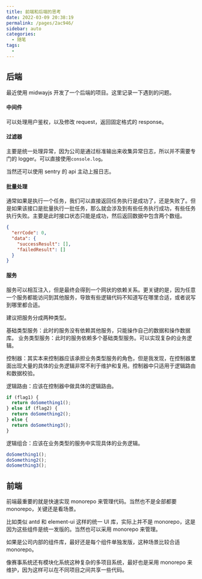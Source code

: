 ```yaml
---
title: 前端和后端的思考
date: 2022-03-09 20:38:19
permalink: /pages/2ac946/
sidebar: auto
categories:
  - 随笔
tags:
  - 
---
```

## 后端

最近使用 midwayjs 开发了一个后端的项目。这里记录一下遇到的问题。

#### 中间件

可以处理用户鉴权，以及修改 request，返回固定格式的 response。

#### 过滤器

主要是统一处理异常，因为公司是通过标准输出来收集异常日志，所以并不需要专门的 logger。可以直接使用`console.log`。

当然还可以使用 sentry 的 api 主动上报日志。

#### 批量处理

通常如果是执行一个任务，我们可以直接返回任务执行是成功了，还是失败了。但是如果该接口是批量执行一批任务，那么就会涉及到有些任务执行成功，有些任务执行失败。主要是此时接口状态只能是成功，然后返回数据中包含两个数组。

```json
{
  "errCode": 0,
  "data": {
    "successResult": [],
    "failedResult": []
  }
}
```

#### 服务

服务可以相互注入，但是最终会得到一个网状的依赖关系。更关键的是，因为任意一个服务都能访问到其他服务，导致有些逻辑代码不知道写在哪里合适，或者说写到哪里都合适。

建议把服务分成两种类型。

基础类型服务：此时的服务没有依赖其他服务，只能操作自己的数据和操作数据库。
业务类型服务：此时的服务依赖多个基础类型服务。可以实现复杂的业务逻辑。

控制器：其实本来控制器应该承担业务类型服务的角色，但是我发现，在控制器里面出现大量的具体的业务逻辑非常不利于维护和复用。控制器中只适用于逻辑路由和数据校验。

逻辑路由：应该在控制器中做具体的逻辑路由。

```ts
if (flag1) {
  return doSomething1();
} else if (flag2) {
  return doSomething2();
} else {
  return doSomething3();
}
```

逻辑组合：应该在业务类型的服务中实现具体的业务逻辑。

```ts
doSomething1();
doSomething2();
doSomething3();
```

## 前端

前端最重要的就是快速实现 monorepo 来管理代码。当然也不是全部都要 monorepo，关键还是看场景。

比如类似 antd 和 element-ui 这样的统一 UI 库，实际上并不是 monorepo，这是因为这些组件是统一发版的。当然也可以采用 monorepo 来管理。

如果是公司内部的组件库，最好还是每个组件单独发版，这种场景比较合适 monorepo。

像赛事系统还有模块化系统这种复杂的多项目系统，最好也是采用 monorepo 来维护，因为这样可以在不同项目之间共享一些代码。

